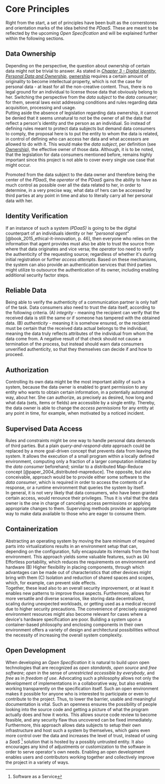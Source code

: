 Core Principles
==========================================



Right from the start, a set of principles have been built as the cornerstones and orientation marks
of the idea behind the *PDaaS*. These are meant to be reflected by the upcoming *Open Specification* 
and will be explained further within the following sections.



## Data Ownership

Depending on the perspective, the question about ownership of certain data might not be trivial to 
answer. As stated in 
*[Chapter 3 - Digital Identity, Personal Data and Ownership](#digital-identity-personal-data-and-ownership)*, 
[ownership](#def--ownership) requires a certain amount of originality to become intellectual 
property, which is not the case for personal data - at least for all the non-creative content. Thus, 
there is no legal ground for an individual to license those data that obviously belong to her. 
Switching the perspective from the *data subject* to the *data consumer*; for them, several laws 
exist addressing conditions and rules regarding data acquisition, processing and usage.  
Putting aside the absence of legislation regarding data ownership, it cannot be denied that it seems 
unnatural to not be the owner of all the data that reflect a person's identity and the person as an 
individual. So instead of defining rules meant to protect data subjects but demand data consumers to 
comply, the proposal here is to put the entity to whom the data is related, in control of defining 
who can access her data and what accessors are allowed to do with it. This would make the 
*data subject*, per definition (see [Ownership](#def-ownership)), the effective owner of those data. 
Although, it is to be noted, that the legislation for data consumers mentioned before, remains 
highly important since this project is not able to cover every single use case that might occur.

Promoted from the data subject to the data owner and therefore being the center of the *PDaaS*, the 
*operator* of the *PDaaS* gains the ability to have as much control as possible over all the data 
related to her, in order to determine, in a very precise way, what data of hers can be accessed by 
third parties at any point in time and also to literally carry all her personal data with her. 



## Identity Verification

If an instance of such a system *(PDaaS)* is going to be the digital counterpart of an individuals 
identity or her *"personal agent"* [@book_2015_ethical-it-innovation, p. 46], then everyone who 
relies on the information that agent provides must also be able to trust the source from where that 
data originates and vice versa; the *operator* too need to verify the authenticity of the requesting
source; regardless of whether it's during initial registration or further *access attempts*.
Based on these mechanisms, the system can also provide an authentication services that third parties 
might utilize to outsource the authentication of its owner, including enabling additional security 
factor steps.



## Reliable Data

Being able to verify the authenticity of a communication partner is only half of the task. Data 
consumers also need to trust the data itself, according to the following criteria. (A) *integrity* - 
meaning the recipient can verify that the received data is still the same or if someone has tampered 
with the obtained data. (B) *authenticity* - meaning it is somehow ensured, or the recipient must be 
certain that the received data actual belongs to the individual, meaning the data truly reflects 
attributes of the individual from whom the data come from. A negative result of that check should 
not cause a termination of the process, but instead should warn data consumers unverified 
authenticity, so that they themselves can decide if and how to proceed. 
 


## Authorization

Controlling its own data might be the most important ability of such a system, because the data 
owner is enabled to grant permission to any entity who wants to obtain certain information, in a 
potentially automated way, about her. She can authorize, as precisely as desired, how long and what 
data (sets, items or fields) are accessible by a single entity. Thereby, the data owner is able to 
change the *access permissions* for any entity at any point in time, for example, when motivated by 
a noticed incident. 



## Supervised Data Access

Rules and constraints might be one way to handle personal data demands of third parties. But a plain 
*query-and-respond-data* approach could be replaced by a more goal-driven concept that prevents data 
from leaving the system. It allows the execution of a small program within a locally defined 
environment, computing only a fraction of a larger computation initiated by the *data consumer* 
beforehand; similar to a distributed Map-Reduce concept [@paper_2004_distributed-mapreduce]. The 
opposite, but also conceivable, approach would be to provide either some software to the 
*data consumer*, which is required in order to access the contents of a response, or a runtime 
environment that queries the system by itself.  
In general, it is not very likely that data consumers, who have been granted certain access, would 
renounce their privileges. Thus it is vital that the data owner is the one in charge of canceling 
access permissions or applying appropriate changes to them. Supervising methods provide an 
appropriate way to make data available to those who are eager to consume them. 



## Containerization

Abstracting an operating system by moving the bare minimum of required parts into virtualizations
results in an environment setup that can, depending on the configuration, fully encapsulate its 
internals from the host environment. This approach yields some valuable features, such as
(A) Effortless portability, which reduces the requirements on environment and hardware
(B) Higher flexibility in placing components, through which advantages can be made out of 
    characteristics that other devices might bring with them
(C) Isolation and reduction of shared spaces and scopes, which, for example, can prevent side 
    effects.  
Together, these lead also to an overall security improvement, or at least it enables new patterns to 
improve those aspects. Furthermore, allows for more versatile and diverse scenarios, like storing 
data decentralized, scaling during unexpected workloads, or getting used as a medical record due to 
higher security precautions. The convenience of precisely assigned environment resources might also 
become relevant for cases where a device's hardware specification are poor. Building a system upon a 
container-based philosophy and enclosing components in their own environment offers a variety of 
design and architectural possibilities without the necessity of increasing the overall system 
complexity.



## Open Development

When developing an *Open Specification* it is natural to build upon open technologies that are 
recognized as *open standards*, *open source* and *free software*; *open* in the sense of 
*unrestricted accessible by everybody*, and *free* as in *freedom of use*.
Advocating such a philosophy allows not only the development of implementations in a collaborative 
way, but also enables working transparently on the specification itself. Such an open environment 
makes it possible for anyone who is interested to participate or even to contribute to the project. 
Thus, to lower the barrier, usable and meaningful documentation is vital. Such an openness ensures 
the possibility of people looking into the source code and getting a picture of what the program 
actually does and how it works. This allows source code review to become feasible, and any security 
flaw thus uncovered can be fixed immediately.
Furthermore, this approach allows data subjects to setup their own infrastructure and host such a 
system by themselves, which gains even more control over the data and increases the level of trust, 
instead of using a *SaaS* [^app_saas] solution that is hosted by a possibly untrusted entity. It 
also encourages any kind of adjustments or customization to the software in order to serve 
operator's own needs.
Enabling an open development enables users and contributors working together and collectively 
improve the project in a variety of ways.



[^app_saas]: Software as a Service
